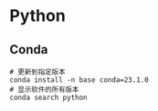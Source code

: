 # Python

## Conda

```shell
# 更新到指定版本
conda install -n base conda=23.1.0
# 显示软件的所有版本
conda search python


```